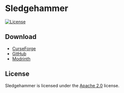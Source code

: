 # Sledgehammer

[![License](https://img.shields.io/github/license/LXGaming/Sledgehammer?label=License&cacheSeconds=86400)](https://github.com/LXGaming/Sledgehammer/blob/main/LICENSE)

## Download
- [CurseForge](https://www.curseforge.com/minecraft/mc-mods/sledgehammer)
- [GitHub](https://github.com/LXGaming/Sledgehammer/releases)
- [Modrinth](https://modrinth.com/mod/sledgehammer)

## License
Sledgehammer is licensed under the [Apache 2.0](https://github.com/LXGaming/Sledgehammer/blob/main/LICENSE) license.